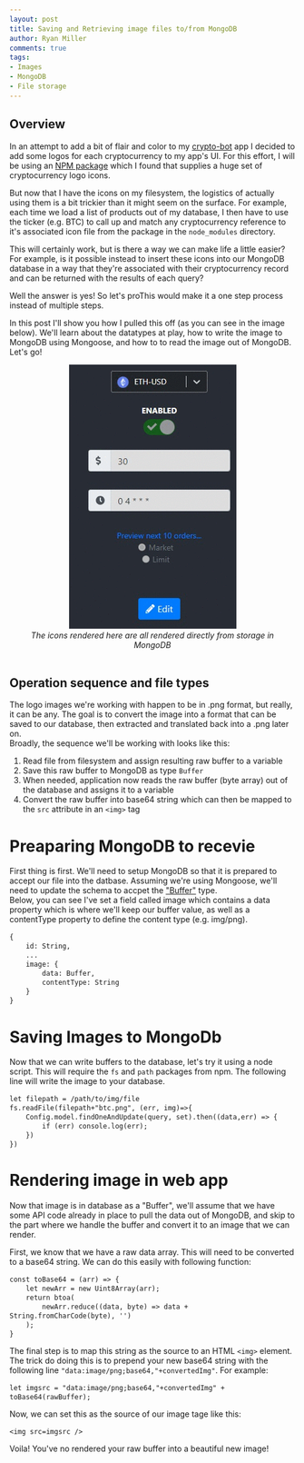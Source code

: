 ```yaml
---
layout: post
title: Saving and Retrieving image files to/from MongoDB
author: Ryan Miller
comments: true
tags:
- Images
- MongoDB
- File storage
---
```


## Overview
In an attempt to add a bit of flair and color to my [crypto-bot](https://github.com/TheRyanMiller/crypto-bot) app I decided to add some logos for each cryptocurrency to my app's UI.  For this effort, I will be using an [NPM package](https://github.com/spothq/cryptocurrency-icons) which I found that supplies a huge set of cryptocurrency logo icons.  

But now that I have the icons on my filesystem, the logistics of actually using them is a bit trickier than it might seem on the surface. For example, each time we load a list of products out of my database, I then have to use the ticker (e.g. BTC) to call up and match any cryptocurrency reference to it's associated icon file from the package in the `node_modules` directory. 
  
This will certainly work, but is there a way we can make life a little easier? For example, is it possible instead to insert these icons into our MongoDB database in a way that they're associated with their cryptocurrency record and can be returned with the results of each query? 

Well the answer is yes! So let's proThis would make it a one step process instead of multiple steps.

In this post I'll show you how I pulled this off (as you can see in the image below). We'll learn about the datatypes at play, how to write the image to MongoDB using Mongoose, and how to to read the image out of MongoDB. Let's go!

<div style="text-align:center"><img src="/static/img/blogimages/crypto-bot/icondemo.gif" /><p style="width:450px; text-align:center; margin: auto"><i>The icons rendered here are all rendered directly from storage in MongoDB</i></p></div><br />

## Operation sequence and file types
The logo images we're working with happen to be in .png format, but really, it can be any. The goal is to convert the image into a format that can be saved to our database, then extracted and translated back into a .png later on.  
Broadly, the sequence we'll be working with looks like this:

1. Read file from filesystem and assign resulting raw buffer to a variable
1. Save this raw buffer to MongoDB as type `Buffer`
1. When needed, application now reads the raw buffer (byte array) out of the database and assigns it to a variable
1. Convert the raw buffer into base64 string which can then be mapped to the `src` attribute in an `<img>` tag


# Preaparing MongoDB to recevie
First thing is first. We'll need to setup MongoDB so that it is prepared to accept our file into the datbase. Assuming we're using Mongoose, we'll need to update the schema to accpet the ["Buffer"](https://mongoosejs.com/docs/schematypes.html#buffers) type.  
Below, you can see I've set a field called image which contains a data property which is where we'll keep our buffer value, as well as a contentType property to define the content type (e.g. img/png).
```
{
    id: String,
    ...
    image: {
        data: Buffer, 
        contentType: String
    }
}
```

# Saving Images to MongoDb
Now that we can write buffers to the database, let's try it using a node script. This will require the `fs` and `path` packages from npm. The following line will write the image to your database.
```
let filepath = /path/to/img/file
fs.readFile(filepath+"btc.png", (err, img)=>{
    Config.model.findOneAndUpdate(query, set).then((data,err) => {
        if (err) console.log(err);
    })
})
```

# Rendering image in web app
Now that image is in database as a "Buffer", we'll assume that we have some API code already in place to pull the data out of MongoDB, and skip to the part where we handle the buffer and convert it to an image that we can render.

First, we know that we have a raw data array. This will need to be converted to a base64 string. We can do this easily with following function:  
```
const toBase64 = (arr) => {
    let newArr = new Uint8Array(arr);
    return btoa(
        newArr.reduce((data, byte) => data + String.fromCharCode(byte), '')
    );
}
```
The final step is to map this string as the source to an HTML `<img>` element.  
The trick do doing this is to prepend your new base64 string with the following line `"data:image/png;base64,"+convertedImg"`. For example:
```
let imgsrc = "data:image/png;base64,"+convertedImg" + toBase64(rawBuffer);
```
Now, we can set this as the source of our image tage like this:
```
<img src=imgsrc />
```
Voila! You've no rendered your raw buffer into a beautiful new image!

